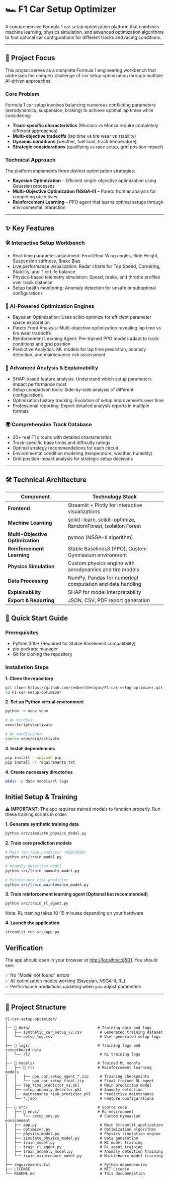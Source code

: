 # 🏎️ F1 Car Setup Optimizer

A comprehensive Formula 1 car setup optimization platform that combines machine learning, physics simulation, and advanced optimization algorithms to find optimal car configurations for different tracks and racing conditions.

---

## 🎯 Project Focus
This project serves as a complete Formula 1 engineering workbench that addresses the complex challenge of car setup optimization through multiple AI-driven approaches.

### Core Problem
Formula 1 car setup involves balancing numerous conflicting parameters (aerodynamics, suspension, braking) to achieve optimal lap times while considering:
- **Track-specific characteristics** (Monaco vs Monza require completely different approaches)
- **Multi-objective tradeoffs** (lap time vs tire wear vs stability)
- **Dynamic conditions** (weather, fuel load, track temperature)
- **Strategic considerations** (qualifying vs race setup, grid position impact)

### Technical Approach
The platform implements three distinct optimization strategies:
- **Bayesian Optimization** – Efficient single-objective optimization using Gaussian processes
- **Multi-Objective Optimization (NSGA-II)** – Pareto frontier analysis for competing objectives
- **Reinforcement Learning** – PPO agent that learns optimal setups through environmental interaction

---

## ✨ Key Features

### 🛠️ Interactive Setup Workbench
- Real-time parameter adjustment: Front/Rear Wing angles, Ride Height, Suspension stiffness, Brake Bias
- Live performance visualization: Radar charts for Top Speed, Cornering, Stability, and Tire Life balance
- Physics-based telemetry simulation: Speed, brake, and throttle profiles over track distance
- Setup health monitoring: Anomaly detection for unsafe or suboptimal configurations

### 🤖 AI-Powered Optimization Engines
- Bayesian Optimization: Uses scikit-optimize for efficient parameter space exploration
- Pareto Front Analysis: Multi-objective optimization revealing lap time vs tire wear tradeoffs
- Reinforcement Learning Agent: Pre-trained PPO models adapt to track conditions and grid position
- Predictive Analytics: ML models for lap time prediction, anomaly detection, and maintenance risk assessment

### 🧠 Advanced Analysis & Explainability
- SHAP-based feature analysis: Understand which setup parameters impact performance most
- Setup comparison tools: Side-by-side analysis of different configurations
- Optimization history tracking: Evolution of setup improvements over time
- Professional reporting: Export detailed analysis reports in multiple formats

### 🌍 Comprehensive Track Database
- 20+ real F1 circuits with detailed characteristics
- Track-specific base times and difficulty ratings
- Optimal strategy recommendations for each circuit
- Environmental condition modeling (temperature, weather, humidity)
- Grid position impact analysis for strategic setup decisions

---

## 🛠️ Technical Architecture

| Component | Technology Stack |
|-----------|------------------|
| **Frontend** | Streamlit + Plotly for interactive visualizations |
| **Machine Learning** | scikit-learn, scikit-optimize, RandomForest, Isolation Forest |
| **Multi-Objective Optimization** | pymoo (NSGA-II algorithm) |
| **Reinforcement Learning** | Stable Baselines3 (PPO), Custom Gymnasium environment |
| **Physics Simulation** | Custom physics engine with aerodynamics and tire models |
| **Data Processing** | NumPy, Pandas for numerical computation and data handling |
| **Explainability** | SHAP for model interpretability |
| **Export & Reporting** | JSON, CSV, PDF report generation |

## 🚀 Quick Start Guide

### Prerequisites
- Python 3.10+ (Required for Stable Baselines3 compatibility)
- pip package manager
- Git for cloning the repository

### Installation Steps

**1. Clone the repository**
```bash
git clone https://github.com/rembertdesigns/F1-car-setup-optimizer.git
cd F1-car-setup-optimizer
```
**2. Set up Python virtual environment**
```bash
python -m venv venv

# On Windows:
venv\Scripts\activate

# On macOS/Linux:
source venv/bin/activate
```
**3. Install dependencies**
```bash
pip install --upgrade pip
pip install -r requirements.txt
```
**4. Create necessary directories**
```bash
mkdir -p data models/rl logs
```

## Initial Setup & Training

⚠️ **IMPORTANT**: The app requires trained models to function properly. Run these training scripts in order:

**1. Generate synthetic training data**
```bash
python src/simulate_physics_model.py
```
**2. Train core prediction models**
```bash
# Main lap time predictor (REQUIRED)
python src/train_model.py

# Anomaly detection model
python src/train_anomaly_model.py

# Maintenance risk predictor
python src/train_maintenance_model.py
```
**3. Train reinforcement learning agent (Optional but recommended)**
```bash
python src/train_rl_agent.py
```
Note: RL training takes 10-15 minutes depending on your hardware

**4. Launch the application**
```bash
streamlit run src/app.py
```

## Verification

The app should open in your browser at [http://localhost:8501](http://localhost:8501). You should see:

✅ No "Model not found" errors  
✅ All optimization modes working (Bayesian, NSGA-II, RL)  
✅ Performance predictions updating when you adjust parameters

---

## 📁 Project Structure
```
F1-car-setup-optimizer/
│
├── 📂 data/                              # Training data and logs
│   ├── synthetic_car_setup_v2.csv        # Generated training dataset
│   └── setup_log.csv                     # User-generated setup logs
│
├── 📂 logs/                              # Training logs and tensorboard data
│   └── rl/                               # RL training logs
│
├── 📂 models/                            # Trained ML models
│   ├── 📂 rl/                            # Reinforcement learning models
│   │   ├── ppo_car_setup_agent_*.zip     # Training checkpoints
│   │   └── ppo_car_setup_final.zip       # Final trained RL agent
│   ├── lap_time_predictor_v2.pkl         # Main prediction model
│   ├── setup_anomaly_detector.pkl        # Anomaly detection
│   ├── maintenance_risk_predictor.pkl    # Predictive maintenance
│   └── *.json                            # Feature configurations
│
├── 📂 src/                               # Source code
│   ├── 📂 envs/                          # RL environment
│   │   └── setup_env.py                  # Custom Gymnasium environment
│   ├── app.py                            # Main Streamlit application
│   ├── optimizer.py                      # Optimization algorithms
│   ├── physics_model.py                  # Physics simulation engine
│   ├── simulate_physics_model.py         # Data generation
│   ├── train_model.py                    # ML model training
│   ├── train_rl_agent.py                 # RL agent training
│   ├── train_anomaly_model.py            # Anomaly detection training
│   └── train_maintenance_model.py        # Maintenance model training
│
├── requirements.txt                      # Python dependencies
├── LICENSE                               # MIT License
└── README.md                             # This documentation
```
